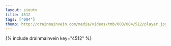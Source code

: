 ```yaml
--- 
layout: sieutv
title: 4512
tags: ["004"]
thumb: http://drainmainvein.com/media/videos/tmb/000/004/512/player.jpg
---
```

{% include drainmainvein key="4512" %} 
